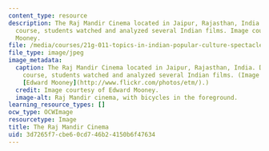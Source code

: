 ```yaml
---
content_type: resource
description: The Raj Mandir Cinema located in Jaipur, Rajasthan, India. During this
  course, students watched and analyzed several Indian films. Image courtesy of Edward
  Mooney.
file: /media/courses/21g-011-topics-in-indian-popular-culture-spectacle-masala-and-genre-fall-2006/3d7265f7cbe60cd746b24150b6f47634_21g-011f06.jpg
file_type: image/jpeg
image_metadata:
  caption: The Raj Mandir Cinema located in Jaipur, Rajasthan, India. During this
    course, students watched and analyzed several Indian films. (Image courtesy of
    [Edward Mooney](http://www.flickr.com/photos/etm/).)
  credit: Image courtesy of Edward Mooney.
  image-alt: Raj Mandir cinema, with bicycles in the foreground.
learning_resource_types: []
ocw_type: OCWImage
resourcetype: Image
title: The Raj Mandir Cinema
uid: 3d7265f7-cbe6-0cd7-46b2-4150b6f47634
---
```

